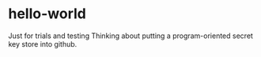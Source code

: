 # hello-world
Just for trials and testing
Thinking about putting a program-oriented secret key store into github.

